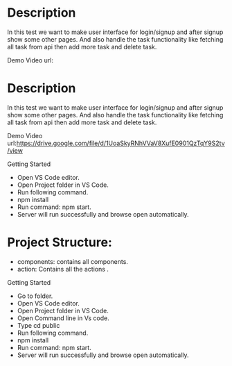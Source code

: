 
# Description
In this test we want to make user interface for login/signup and after signup show some other pages. And also handle the task functionality like fetching all task from api then add more task and delete task.

Demo
Video url: 
# Description
In this test we want to make user interface for login/signup and after signup show some other pages. And also handle the task functionality like fetching all task from api then add more task and delete task.

Demo
Video url:https://drive.google.com/file/d/1UoaSkyRNhVVaV8XufE0901QzTqY9S2tv/view

Getting Started
 * Open VS Code editor.
 * Open Project folder in VS Code.
 * Run following command.
 * npm install
 * Run command: npm start.
 * Server will run successfully and browse open automatically.

# Project Structure:
          
* components: contains all components.<br/>
* action: Contains all the actions .<br/>
>



Getting Started
 * Go to folder.
 * Open VS Code editor.
 * Open Project folder in VS Code.
 * Open Command line in Vs code.
 * Type cd public
 * Run following command.
 * npm install
 * Run command: npm start.
 * Server will run successfully and browse open automatically.

